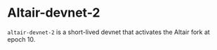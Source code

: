 # Altair-devnet-2

`altair-devnet-2` is a short-lived devnet that activates the Altair fork at epoch 10.
